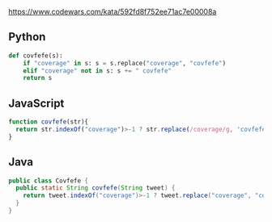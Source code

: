 https://www.codewars.com/kata/592fd8f752ee71ac7e00008a

## Python
```python
def covfefe(s):
    if "coverage" in s: s = s.replace("coverage", "covfefe")
    elif "coverage" not in s: s += " covfefe"
    return s
```

## JavaScript
```js
function covfefe(str){
  return str.indexOf("coverage")>-1 ? str.replace(/coverage/g, 'covfefe') : str + " covfefe"
}
```

## Java
```java
public class Covfefe {
  public static String covfefe(String tweet) {
    return tweet.indexOf("coverage")>-1 ? tweet.replace("coverage", "covfefe") : tweet + " covfefe";
  }
}
```
